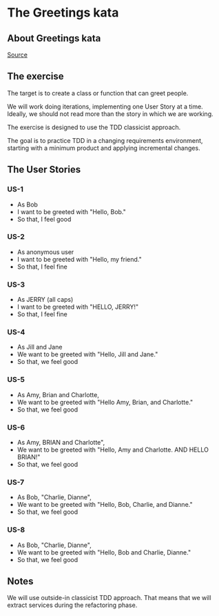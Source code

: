 # The Greetings kata

## About Greetings kata

[Source](https://github.com/testdouble/contributing-tests/wiki/Greeting-Kata)

## The exercise

The target is to create a class or function that can greet people.

We will work doing iterations, implementing one User Story at a time. Ideally, we should not read more than the story in which we are working.

The exercise is designed to use the TDD classicist approach.

The goal is to practice TDD in a changing requirements environment, starting with a minimum product and applying incremental changes.

## The User Stories

### US-1

* As Bob
* I want to be greeted with "Hello, Bob."
* So that, I feel good

### US-2

* As anonymous user
* I want to be greeted with "Hello, my friend."
* So that, I feel fine

### US-3

* As JERRY (all caps) 
* I want to be greeted with "HELLO, JERRY!" 
* So that, I feel fine

### US-4

* As Jill and Jane 
* We want to be greeted with "Hello, Jill and Jane." 
* So that, we feel good

### US-5

* As Amy, Brian and Charlotte, 
* We want to be greeted with "Hello Amy, Brian, and Charlotte." 
* So that, we feel good

### US-6

* As Amy, BRIAN and Charlotte", 
* We want to be greeted with "Hello, Amy and Charlotte. AND HELLO BRIAN!" 
* So that, we feel good

### US-7

* As Bob, "Charlie, Dianne", 
* We want to be greeted with "Hello, Bob, Charlie, and Dianne." 
* So that, we feel good

### US-8

* As Bob, \"Charlie, Dianne\", 
* We want to be greeted with "Hello, Bob and Charlie, Dianne."
* So that, we feel good

## Notes

We will use outside-in classicist TDD approach. That means that we will extract services during the refactoring phase.
